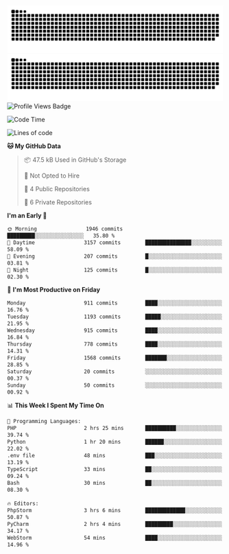 <img src="https://github.com/nielsbaggerman/nielsbaggerman/blob/output/github-contribution-grid-snake.svg#gh-light-mode-only" alt="GitHub Snake Light">
<img src="https://github.com/nielsbaggerman/nielsbaggerman/blob/output/github-contribution-grid-snake-dark.svg#gh-dark-mode-only" alt="GitHub Snake Dark">
<img src="https://komarev.com/ghpvc/?username=nielsbaggerman&amp;label=Profile+Views" alt="Profile Views Badge" />

<!--START_SECTION:waka-->
![Code Time](http://img.shields.io/badge/Code%20Time-2%2C165%20hrs%2048%20mins-blue)

![Lines of code](https://img.shields.io/badge/From%20Hello%20World%20I%27ve%20Written-7.7%20million%20lines%20of%20code-blue)

**🐱 My GitHub Data** 

> 📦 47.5 kB Used in GitHub's Storage 
 > 
> 🚫 Not Opted to Hire
 > 
> 📜 4 Public Repositories 
 > 
> 🔑 6 Private Repositories 
 > 
**I'm an Early 🐤** 

```text
🌞 Morning                1946 commits        █████████░░░░░░░░░░░░░░░░   35.80 % 
🌆 Daytime                3157 commits        ███████████████░░░░░░░░░░   58.09 % 
🌃 Evening                207 commits         █░░░░░░░░░░░░░░░░░░░░░░░░   03.81 % 
🌙 Night                  125 commits         █░░░░░░░░░░░░░░░░░░░░░░░░   02.30 % 
```
📅 **I'm Most Productive on Friday** 

```text
Monday                   911 commits         ████░░░░░░░░░░░░░░░░░░░░░   16.76 % 
Tuesday                  1193 commits        █████░░░░░░░░░░░░░░░░░░░░   21.95 % 
Wednesday                915 commits         ████░░░░░░░░░░░░░░░░░░░░░   16.84 % 
Thursday                 778 commits         ████░░░░░░░░░░░░░░░░░░░░░   14.31 % 
Friday                   1568 commits        ███████░░░░░░░░░░░░░░░░░░   28.85 % 
Saturday                 20 commits          ░░░░░░░░░░░░░░░░░░░░░░░░░   00.37 % 
Sunday                   50 commits          ░░░░░░░░░░░░░░░░░░░░░░░░░   00.92 % 
```


📊 **This Week I Spent My Time On** 

```text
💬 Programming Languages: 
PHP                      2 hrs 25 mins       ██████████░░░░░░░░░░░░░░░   39.74 % 
Python                   1 hr 20 mins        ██████░░░░░░░░░░░░░░░░░░░   22.02 % 
.env file                48 mins             ███░░░░░░░░░░░░░░░░░░░░░░   13.19 % 
TypeScript               33 mins             ██░░░░░░░░░░░░░░░░░░░░░░░   09.24 % 
Bash                     30 mins             ██░░░░░░░░░░░░░░░░░░░░░░░   08.30 % 

🔥 Editors: 
PhpStorm                 3 hrs 6 mins        █████████████░░░░░░░░░░░░   50.87 % 
PyCharm                  2 hrs 4 mins        █████████░░░░░░░░░░░░░░░░   34.17 % 
WebStorm                 54 mins             ████░░░░░░░░░░░░░░░░░░░░░   14.96 % 
```


<!--END_SECTION:waka-->
